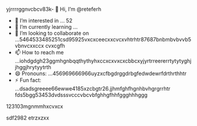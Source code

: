 yjrrrrggnvcbcv83k- 👋 Hi, I’m @reteferh
- 👀 I’m interested in ... 52
- 🌱 I’m currently learning ...
- 💞️ I’m looking to collaborate on ...5464533485251csd95925vxcxceecxxcvcxvhtrhtr87687bnbmbvbvvb5vbnvcxxccx cvxcgfh
- 📫 How to reach me ...iohdgdgh23ggmhgnbqqthythyhxccxcxvxcxcbbcxyjyrtrreererrtytytyghjjhggjhrytyytrth
- 😄 Pronouns: ...456969666966uyzxcfbgdrggdrbgfedwdewrfdrthrthhtr
- ⚡ Fun fact: ...dsadsgreeee66ewwe4185xzcbgtr26.jjhmfghfhgnhbvhgrgrrhtr
fds5bgg53453dvdsssvcccvbcvbfghhgfhhfggghhhggg
<!---erersdfgjltyfbcxsdf62fghffgh5852
retefer/retefer is a ✨ special ✨ repository because xcvits `README.md` (thi3s sdvvdsfile) appears on your GitHub profile.fghfg12cvb12hhqqg
You can click the Preview link to take a look at your changes.4552536582623
--->123103mgnmmhxcvxcx
sdf2982
etrzxzxx

